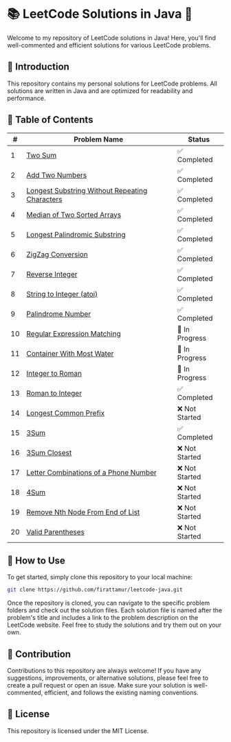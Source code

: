# 📚 LeetCode Solutions in Java 🚀

Welcome to my repository of LeetCode solutions in Java! Here, you'll find well-commented and efficient solutions for various LeetCode problems.

## 📘 Introduction

This repository contains my personal solutions for LeetCode problems. All solutions are written in Java and are optimized for readability and performance.

## 📝 Table of Contents

| #   | Problem Name                                             | Status      |
| --- | -------------------------------------------------------- | ----------- |
| 1   | [Two Sum](https://leetcode.com/problems/two-sum/)        | ✅ Completed |
| 2   | [Add Two Numbers](https://leetcode.com/problems/add-two-numbers/) | ✅ Completed |
| 3   | [Longest Substring Without Repeating Characters](https://leetcode.com/problems/longest-substring-without-repeating-characters/) | ✅ Completed |
| 4   | [Median of Two Sorted Arrays](https://leetcode.com/problems/median-of-two-sorted-arrays/) | ✅ Completed |
| 5   | [Longest Palindromic Substring](https://leetcode.com/problems/longest-palindromic-substring/) | ✅ Completed |
| 6   | [ZigZag Conversion](https://leetcode.com/problems/zigzag-conversion/) | ✅ Completed |
| 7   | [Reverse Integer](https://leetcode.com/problems/reverse-integer/) | ✅ Completed |
| 8   | [String to Integer (atoi)](https://leetcode.com/problems/string-to-integer-atoi/) | ✅ Completed |
| 9   | [Palindrome Number](https://leetcode.com/problems/palindrome-number/) | ✅ Completed |
| 10  | [Regular Expression Matching](https://leetcode.com/problems/regular-expression-matching/) | 🚧 In Progress |
| 11  | [Container With Most Water](https://leetcode.com/problems/container-with-most-water/) | 🚧 In Progress |
| 12  | [Integer to Roman](https://leetcode.com/problems/integer-to-roman/) | 🚧 In Progress |
| 13  | [Roman to Integer](https://leetcode.com/problems/roman-to-integer/) | ✅ Completed |
| 14  | [Longest Common Prefix](https://leetcode.com/problems/longest-common-prefix/) | ❌ Not Started |
| 15  | [3Sum](https://leetcode.com/problems/3sum/)              | ✅ Completed |
| 16  | [3Sum Closest](https://leetcode.com/problems/3sum-closest/) | ❌ Not Started |
| 17  | [Letter Combinations of a Phone Number](https://leetcode.com/problems/letter-combinations-of-a-phone-number/) | ❌ Not Started |
| 18  | [4Sum](https://leetcode.com/problems/4sum/)              | ❌ Not Started |
| 19  | [Remove Nth Node From End of List](https://leetcode.com/problems/remove-nth-node-from-end-of-list/) | ❌ Not Started |
| 20  | [Valid Parentheses](https://leetcode.com/problems/valid-parentheses/) | ❌ Not Started |

## 🎯 How to Use

To get started, simply clone this repository to your local machine:

```bash
git clone https://github.com/firattamur/leetcode-java.git
```

Once the repository is cloned, you can navigate to the specific problem folders and check out the solution files. Each solution file is named after the problem's title and includes a link to the problem description on the LeetCode website. Feel free to study the solutions and try them out on your own.

## 🤝 Contribution

Contributions to this repository are always welcome! If you have any suggestions, improvements, or alternative solutions, please feel free to create a pull request or open an issue. Make sure your solution is well-commented, efficient, and follows the existing naming conventions.

## 📜 License

This repository is licensed under the MIT License.

